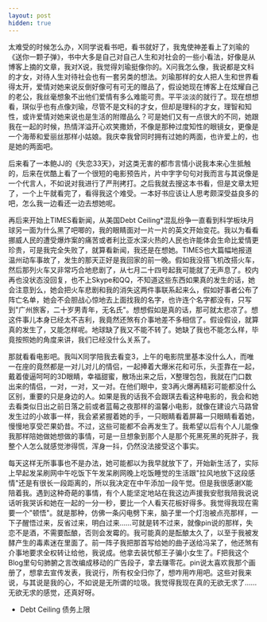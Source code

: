 ```yaml
---
layout: post
hidden: true
---
```

太难受的时候怎么办，X同学说看书吧，看书就好了，我鬼使神差看上了刘瑜的《送你一颗子弹》，书中大多是自己对自己人生和对社会的一些小看法，好像是从博客上摘的文章，我对X说，我觉得刘瑜挺像你的。X问我怎么像，我说都是文科的才女，对待人生对待社会也有一套另类的想法。刘瑜那样的女人把人生和世界看得太开，爱情对她来说反倒好像可有可无的赠品了，假设她现在博客上在炫耀自己的老公，我丝毫想象不出他们爱情有多么难能可贵。平平淡淡的就行了。现在想想看，琪似乎也有点像刘瑜，尽管不是文科的才女，但却是理科的才女，理智和知性，或许爱情对她来说也是生活的附赠品么？可是她们又有一点很大的不同，她跟我在一起的时候，热情洋溢开心欢笑撒娇，不像是那种过度知性的眼镜女，更像是一个海蒂和爱丽丝那样小姑娘。我庆幸我曾同时拥有过她的两面，也许爱上的，也是她的两面吧。

后来看了一本鲍JJ的《失恋33天》，对这类无害的都市言情小说我本来心生抵触的，后来在优酷上看了一个很短的电影预告片，片中字字句句对我而言与其说像是一个代言人，不如说对我进行了严刑拷打。之后我就去搜这本书看，但是文章太短了，一个上午就看完了，看得我这个难受。一本好书应该让人思考颇深受益良多的吧，怎么我一边看还一边去想她呢。

再后来开始上TIMES看新闻，从美国Debt Ceiling*混乱纷争一直看到科学板块月球另一面为什么黑了吧唧的，我的眼睛面对一片一片的英文开始变花。我以为看看挪威人民的遭受爆炸案的痛苦或者利比亚水深火热的人民也许能体会生命比爱情更珍贵，可是我完全失败了，就算看新闻，我还是在想她。TIMES也大篇幅地报道温州动车事故了，发生的那天正好是我回家的前一晚。假如我没搭飞机改搭火车，然后那列火车又非常巧合地悲剧了，从七月二十四号起我可能就了无声息了。校内再也没状态没回复，也不上Skype和QQ，不知道这些东西如果真的发生的话，她会注意到么，她会把火车悲剧和我的消失这两件事联系起来么，假如好事者公布了阵亡名单，她会不会胆战心惊地去上面找我的名字，也许连个名字都没有，只写到"广州旅客，二十岁男青年，无名氏"。想想假如是真的话，那可就太悲凉了。想这件事儿本身已经太不吉利，我竟然还煞有介事地差不多相信了。假设假设，就算真的发生了，又能怎样呢。地球缺了我又不能不转了。她缺了我也不能怎么样，毕竟按照她的角度来讲，我们已经没什么关系了。

那就看看电影吧。我叫X同学陪我去看变3，上午的电影院里基本没什么人，而唯一在座的竟然都是一对儿对儿的情侣，一起捧着大爆米花和可乐，头歪靠在一起，戴着傻逼呵呵的3D眼睛，幸福甜蜜，散场出来之后，X整理包包，我就在门口数出来的情侣，一对，一对，又一对。在他们眼中，变3再火爆再精彩可能都没什么区别，重要的只是身边的人。如果是我的话我不会跟琪去看这种电影的，我会和她去看类似日出之前日落之前或者蓝莓之夜那样的温馨小电影，就像在建设六马路曾发生过的小故事一样，我会紧紧握着她的手，一只眼睛看着屏幕一只眼睛看着她，慢慢地享受芒果奶昔。不过，这些可能都不会再发生了。我希望以后有个人儿能像我那样陪她做她想做的事情，可是一旦想象到那个人是那个死黑死黑的死胖子，我整个人怎么就感觉渗得慌，浑身一抖，仍然没法接受这个事实。

每天这样无所事事也不是办法，她可能都以为我早就放下了，开始新生活了，实际上早起发呆刷网中午吃饭下午发呆刷网晚上吃饭睡觉的生活跟"拉风地放下这段感情"还是有很长一段距离的，所以我决定在中午添加一段午觉。但是我很感谢X能陪着我。遇到这种奇葩的事情，有个人能坚定地站在我这边声援我安慰我陪我说说话听我哭诉和她在一起的一分一秒，要比一个人看天花板好得多。我觉得我现在需要一个"顿悟"。就是那种，仿佛一条闪电劈下来，脑子里一个灯泡被点亮那样，一下子醒悟过来，反省过来，明白过来……可就是转不过来，就像pin说的那样，失恋不是酒，不需要酝酿，否则会发霉的。我可能真的是酝酿太久了，以至于我被发酵产生的毒素迷在里面了。前一阵子我把那首写给她的曲子送给冯呆了，他还煞有介事地要求全权转让给他，我说成。他拿去装忧郁王子骗小女生了。F把我这个Blog里句句肺腑之言改编成移动的广告段子，拿去赚零花。pin说太喜欢我那个画册了，想拿去宣传发表，我说行，所有权全归你了，想咋用咋用吧。这些对我来说，与其说是我的心，不如说是无所谓的垃圾。我觉得我现在真的无欲无求了……无欲无求的感觉，还真好呀。

  * Debt Ceiling 债务上限